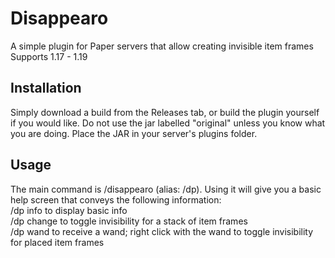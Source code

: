 # Disappearo
A simple plugin for Paper servers that allow creating invisible item frames\
Supports 1.17 - 1.19

## Installation
Simply download a build from the Releases tab, or build the plugin yourself if you would like. Do not use the jar labelled "original" unless you know what you are doing. Place the JAR in your server's plugins folder.

## Usage
The main command is /disappearo (alias: /dp). Using it will give you a basic help screen that conveys the following information:\
/dp info to display basic info\
/dp change to toggle invisibility for a stack of item frames\
/dp wand to receive a wand; right click with the wand to toggle invisibility for placed item frames
